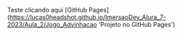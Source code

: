 Teste clicando aqui [GitHub Pages] (https://lucas0headshot.github.io/ImersaoDev_Alura_7-2023/Aula_2/Jogo_Advinhacao 'Projeto no GitHub Pages')